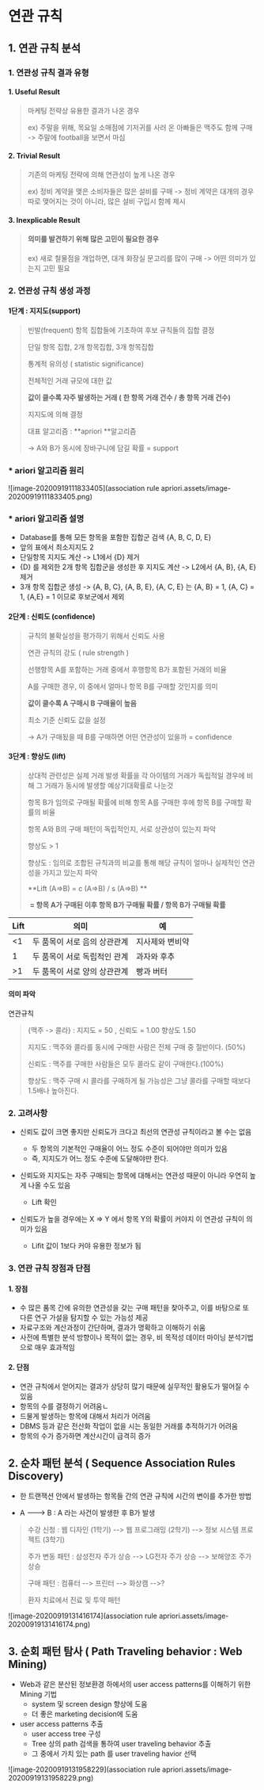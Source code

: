 # 연관 규칙

## 1. 연관 규칙 분석



### 1. 연관성 규칙 결과 유형



#### 1. Useful Result

> 마케팅 전략상 유용한 결과가 나온 경우
>
> ex) 주말을 위해, 목요일 소매점에 기저귀를 사러 온 아빠들은 맥주도 함께 구매 -> 주말에 football을 보면서 마심

#### 2. Trivial Result

>기존의 마케팅 전략에 의해 연관성이 높게 나온 경우
>
>ex) 정비 계약을 맺은 소비자들은 많은 설비를 구매 -> 정비 계약은 대개의 경우 따로 맺어지는 것이 아니라, 많은 설비 구입시 함께 제시

#### 3. Inexplicable Result

> #### 의미를 발견하기 위해 많은 고민이 필요한 경우
>
> ex) 새로 철물점을 개업하면, 대개 화장실 문고리를 많이 구매 -> 어떤 의미가 있는지 고민 필요



### 2. 연관성 규칙 생성 과정

#### 1단계 : 지지도(support)

> 빈발(frequent) 항목 집합들에 기초하여 후보 규칙들의 집합 결정
>
> 단일 항목 집합, 2개 항목집합, 3개 항목집합
>
> 통계적 유의성 ( statistic significance)
>
> 전체적인 거래 규모에 대한 값
>
> **값이 클수록 자주 발생하는 거래 ( 한 항목 거래 건수 / 총 항목 거래 건수)**
>
> 지지도에 의해 결정
>
> 대표 알고리즘 : **apriori **알고리즘
>
> -> A와 B가 동시에 장바구니에 담길 확률 = support



### * ariori 알고리즘 원리

![image-20200919111833405](association rule apriori.assets/image-20200919111833405.png)





### * ariori 알고리즘 설명

- Database를 통해 모든 항목을 포함한 집합군 검색 {A, B, C, D, E}
- 앞의 표에서 최소지지도 2
- 단일항목 지지도 계산 -> L1에서 {D} 제거
- {D} 를 제외한 2개 항목 집합군을 생성한 후 지지도 계산 -> L2에서 {A, B}, {A, E} 제거
- 3개 항목 집합군 생성 -> {A, B, C}, {A, B, E}, {A, C, E} 는 {A, B} = 1, {A, C} = 1, {A,E} = 1 이므로 후보군에서 제외



#### 2단계 : 신뢰도 (confidence)

> 규칙의 불확실성을 평가하기 위해서 신뢰도 사용
>
> 연관 규칙의 강도 ( rule strength )
>
> 선행항목 A를 포함하는 거래 중에서 후행항목 B가 포함된 거래의 비율
>
> A를 구매한 경우, 이 중에서 얼마나 항목 B를 구매할 것인지를 의미
>
> **값이 클수록 A 구매시 B 구매율이 높음**
>
> 최소 기준 신뢰도 값을 설정
>
> -> A가 구매됬을 때 B를 구매하면 어떤 연관성이 있을까 = confidence

#### 3단계 : 향상도 (lift)

> 상대적 관련성은 실제 거래 발생 확률을 각 아이템의 거래가 독립적일 경우에 비해 그 거래가 동시에 발생할 예상기대확률로 나눈것
>
> 항목 B가 임의로 구매될 확률에 비해 항목 A를 구매한 후에 항목 B를 구매할 확률의 비율
>
> 항목 A와 B의 구매 패턴이 독립적인지, 서로 상관성이 있는지 파악
>
> 향상도 > 1
>
> 향상도 : 임의로 조합된 규칙과의 비교를 통해 해당 규칙이 얼마나 실제적인 연관성을 가지고 있는지 파악
>
> **Lift (A=>B) = c (A=>B) / s (A=>B) **
>
> ​				**= 항목 A가 구매된 이후 항목 B가 구매될 확률 / 항목 B가 구매될 확률**

| Lift | 의미                         | 예              |
| ---- | ---------------------------- | --------------- |
| <1   | 두 품목이 서로 음의 상관관계 | 지사제와 변비약 |
| 1 | 두 품목이 서로 독립적인 관계 |과자와 후추|
|>1 | 두 품목이 서로 양의 상관관계 | 빵과 버터 |



#### 의미 파악

연관규칙

> {맥주 -> 콜라} : 지지도 = 50 , 신뢰도 = 1.00 향상도 1.50
>
> 지지도 : 맥주와 콜라를 동시에 구매한 사람은 전체 구매 중 절반이다. (50%)
>
> 신뢰도 : 맥주를 구매한 사람들은 모두 콜라도 같이 구매한다.(100%)
>
> 향상도 : 맥주 구매 시 콜라를 구매하게 될 가능성은 그냥 콜라를 구매할 때보다 1.5배나 높아진다.



### 2. 고려사항

- 신뢰도 값이 크면 좋지만 신뢰도가 크다고 최선의 연관성 규칙이라고 볼 수는 없음
  - 두 항목의 기본적인 구매율이 어느 정도 수준이 되어야만 의미가 있음
  - 즉, 지지도가 어느 정도 수준에 도달해야만 한다.



- 신뢰도와 지지도는 자주 구매되는 항목에 대해서는 연관성 때문이 아니라 우연히 높게 나올 수도 있음
  - Lift 확인



- 신뢰도가 높을 경우에는 X => Y 에서 항목 Y의 확률이 커야지 이 연관성 규칙이 의미가 있음
  - Lifit 값이 1보다 커야 유용한 정보가 됨



### 3. 연관 규칙 장점과 단점

#### 1. 장점

- 수 많은 품목 간에 유의한 연관성을 갖는 구매 패턴을 찾아주고, 이를 바탕으로 또 다른 연구 가설을 탐지할 수 있는 가능성 제공
- 자료구조와 계산과정이 간단하며, 결과가 명확하고 이해하기 쉬움
- 사전에 특별한 분석 방향이나 목적이 없는 경우, 비 목적성 데이터 마이닝 분석기법으로 매우 효과적임



#### 2. 단점

- 연관 규칙에서 얻어지는 결과가 상당히 많기 때문에 실무적인 활용도가 떨어질 수 있음
- 항목의 수를 결정하기 어려움ㄴ
- 드물게 발생하는 항목에 대해서 처리가 어려움
- DBMS 등과 같은 전산화 작업이 없을 시는 동일한 거래를 추적하기가 어려움
- 항목의 수가 증가하면 계산시간이 급격히 증가





## 2. 순차 패턴 분석 ( Sequence Association Rules Discovery)

- 한 트랜잭션 안에서 발생하는 항목들 간의 연관 규칙에 시간의 변이를 추가한 방법

-  A ---> B : A 라는 사건이 발생한 후 B가 발생

  > 수강 신청 : 웹 디자인 (1학기) --> 웹 프로그래밍 (2학기) --> 정보 시스템 프로젝트 (3학기)
  >
  > 주가 변동 패턴 : 삼성전자 주가 상승 --> LG전자 주가 상승 --> 보해양조 주가 상승
  >
  > 구매 패턴  : 컴퓨터 --> 프린터 --> 화상캠 -->?
  >
  > 환자 치료에서 진료 및 투약 패턴 





![image-20200919131416174](association rule apriori.assets/image-20200919131416174.png)

## 3. 순회 패턴 탐사 ( Path Traveling behavior : Web Mining)

- Web과 같은 분산된 정보환경 하에서의 user access patterns를 이해하기 위한 Mining 기법
  - system 및 screen design 향상에 도움
  - 더 좋은 marketing decision에 도움
- user access patterns 추출
  - user access tree 구성
  - Tree 상의 path 검색을 통하여 user traveling behavior 추출
  - 그 중에서 가치 있는 path 를 user traveling havior 선택



![image-20200919131958229](association rule apriori.assets/image-20200919131958229.png)